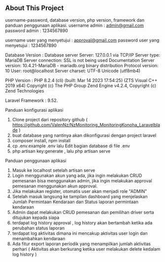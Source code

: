 ## About This Project

username-password, database version, php version, framework dan panduan penggunaan aplikasi.
username admin : admin@gmail.com
password admin : 1234567890

username user yang menyetujui : approval@gmail.com
password user yang menyetujui : 1234567890

Database Version :
    Database server
    Server: 127.0.0.1 via TCP/IP
    Server type: MariaDB
    Server connection: SSL is not being used Documentation
    Server version: 10.4.21-MariaDB - mariadb.org binary distribution
    Protocol version: 10
    User: root@localhost
    Server charset: UTF-8 Unicode (utf8mb4)

PHP Version : 
    PHP 8.2.4 (cli) (built: Mar 14 2023 17:54:25) (ZTS Visual C++ 2019 x64)
    Copyright (c) The PHP Group
    Zend Engine v4.2.4, Copyright (c) Zend Technologies

Laravel Framework : 9.52.

Panduan konfigurasi aplikasi 
1. Clone project dari repository github ( https://github.com/ValenNz/NzMonitoring_MonitoringKonoha_Laravelblade ) 
2. buat database yang nantinya akan dikonfigurasi dengan project laravel 
3. composer install, npm install
4. cp .env.example .env lalu Edit bagian database di file .env
5. php artisan key:generate , lalu php artisan serve


Panduan penggunaan aplikasi
1. Masuk ke localhost setelah artisan serve
2. Login menggunakan akun yang ada, jika ingin melakukan CRUD pemesanan bisa menggunakan admin, jika ingin melakukan approval pemesanan menggunakan akun approval.
3. Jika melakukan register, otomatis user akan menjadi role "ADMIN"
4. Setelah masuk langsung ke tampilan dashboard yang menjelaskan Jumlah Permintaan Kendaraan dan Status laporan permintaan kendaraan
5. Admin dapat melakukan CRUD pemesanan dan pemilihan driver serta ditujukan kepada siapa
6. terdapat log history approval , log history akan bertambah ketika ada perubahan status laporan
7. terdapat log aktivitas dimana ini mencakup aktivitas user login dan menambahkan kendaraan
8. Ada fitur export laporan periodik yang menampilkan jumlah aktivitas perhari ( Aktivitas akan berkurang ketika user melakukan delete kedalam log history ) 



